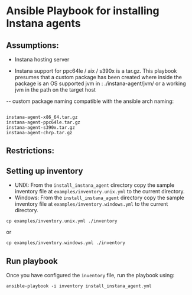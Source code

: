 # Ansible Playbook for installing Instana agents 

## Assumptions:

- Instana hosting server

- Instana support for ppc64le / aix / s390x is a tar.gz.  This playbook presumes that a custom package has been created where inside the package is an OS supported jvm in : ./instana-agent/jvm/ or a working jvm in the path on the target host

-- custom package naming compatible with the ansible arch naming:

```

instana-agent-x86_64.tar.gz
instana-agent-ppc64le.tar.gz
instana-agent-s390x.tar.gz
instana-agent-chrp.tar.gz

```


## Restrictions:


## Setting up inventory

- UNIX: From the `install_instana_agent` directory copy the sample inventory file at `examples/inventory.unix.yml` to the  current directory.
- Windows: From the `install_instana_agent` directory copy the sample inventory file at `examples/inventory.windows.yml` to the  current directory.

```
cp examples/inventory.unix.yml ./inventory
```

or

```
cp examples/inventory.windows.yml ./inventory
```

## Run playbook

Once you have configured the `inventory` file, run the playbook using:

```
ansible-playbook -i inventory install_instana_agent.yml 

```
